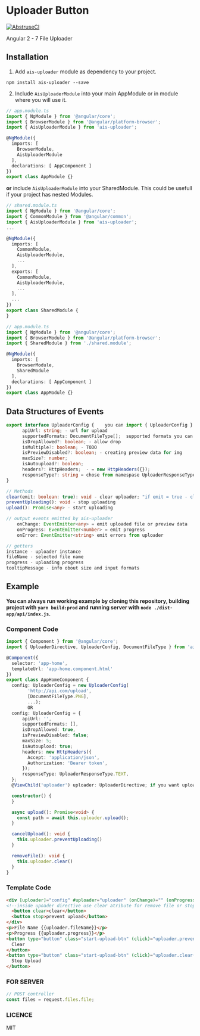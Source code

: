 # Uploader Button

[![AbstruseCI](https://ci.bleenco.io/badge/11)](https://ci.bleenco.io/repo/11)

Angular 2 - 7  File Uploader

## Installation

1. Add `ais-uploader` module as dependency to your project.

```console
npm install ais-uploader --save
```

2. Include `AisUploaderModule` into your main AppModule or in module where you will use it.

```ts
// app.module.ts
import { NgModule } from '@angular/core';
import { BrowserModule } from '@angular/platform-browser';
import { AisUploaderModule } from 'ais-uploader';

@NgModule({
  imports: [
    BrowserModule,
    AisUploaderModule
  ],
  declarations: [ AppComponent ]
})
export class AppModule {}
```

**or** include `AisUploaderModule` into your SharedModule. This could be usefull if your project has nested Modules.

```ts
// shared.module.ts
import { NgModule } from '@angular/core';
import { CommonModule } from '@angular/common';
import { AisUploaderModule } from 'ais-uploader';
...

@NgModule({
  imports: [
    CommonModule,
    AisUploaderModule,
    ...
  ],
  exports: [
    CommonModule,
    AisUploaderModule,
    ...
  ],
  ...
})
export class SharedModule {
}
```

```ts
// app.module.ts
import { NgModule } from '@angular/core';
import { BrowserModule } from '@angular/platform-browser';
import { SharedModule } from './shared.module';

@NgModule({
  imports: [
    BrowserModule,
    SharedModule
  ],
  declarations: [ AppComponent ]
})
export class AppModule {}

````


## Data Structures of Events

```ts
export interface UploaderConfig {    you can import { UploaderConfig } from 'ais-uploader';
      apiUrl: string; - url for upload
      supportedFormats: DocumentFileType[];  supported formats you can import { DocumentFileType } from 'ais-uploader';
      isDropAllowed?: boolean; - allow drop
      isMultiple?: boolean; - TODO
      isPreviewDisabled?: boolean; - creating preview data for img
      maxSize?: number;
      isAutoupload?: boolean;
      headers?: HttpHeaders;  - = new HttpHeaders({});
      responseType?: string = chose from namespase UploaderResponseType.
}

// Methods
clear(emit: boolean: true): void - clear uploader; "if emit = true - clear emit onChange(undefined)"
preventUploading(): void - stop uploading
upload(): Promise<any> - start uploading

// output events emitted by ais-uploader
    onChange: EventEmitter<any> = emit uploaded file or preview data
    onProgress: EventEmitter<number> = emit progress
    onError: EventEmitter<string> emit errors from uploader

// getters
instance - uploader instance
fileName - selected file name
progress - uploading progress
tooltipMessage - info obout size and input formats
```

## Example

**You can always run working example by cloning this repository, building project with `yarn build:prod` and running server with `node ./dist-app/api/index.js`.**

### Component Code

```ts
import { Component } from '@angular/core';
import { UploaderDirective, UploaderConfig, DocumentFileType } from 'ais-uploader';

@Component({
  selector: 'app-home',
  templateUrl: 'app-home.component.html'
})
export class AppHomeComponent {
  config: UploaderConfig = new UploaderConfig(
        'http://api.com/upload',
        [DocumentFileType.PNG],
        ...);
        OR
  config: UploaderConfig = {
      apiUrl: '',
      supportedFormats: [],
      isDropAllowed: true,
      isPreviewDisabled: false;
      maxSize: 5;
      isAutoupload: true;
      headers: new HttpHeaders({
        Accept: 'application/json',
        Authorization: 'Bearer token',
      });
      responseType: UploaderResponseType.TEXT,
  };
  @ViewChild('uploader') uploader: UploaderDirective; if you want upload manualy

  constructor() {
  }

  async upload(): Promise<void> {
    const path = await this.uploader.upload();
  }

  cancelUpload(): void {
    this.uploader.preventUploading()
  }

  removeFile(): void {
    this.uploader.clear()
  }
}
```

### Template Code


```html
<div [uploader]="config" #uploader="uploader" (onChange)="" (onProgress)="" (onError)="">
<!--inside upoader directive use clear atribute for remove file or stop for prevent uploading-->
  <button clear>clear</button>
  <button stop>prevent upload</button>
</div>
<p>File Name {{uploader.fileName}}</p>
<p>Progress {{uploader.progress}}</p>
<button type="button" class="start-upload-btn" (click)="uploader.preventUploading()">
  Clear
</button>
<button type="button" class="start-upload-btn" (click)="uploader.clear()">
  Stop Upload
</button>
```

### FOR SERVER
```ts
// POST controller
const files = request.files.file;
```

### LICENCE

MIT
